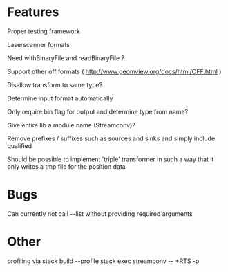 Features
========
Proper testing framework

Laserscanner formats

Need withBinaryFile and readBinaryFile ?

Support other off formats ( http://www.geomview.org/docs/html/OFF.html )

Disallow transform to same type?

Determine input format automatically

Only require bin flag for output and determine type from name?

Give entire lib a module name (Streamconv)?

Remove prefixes / suffixes such as sources and sinks and simply include qualified

Should be possible to implement 'triple' transformer in such a way that it only writes a tmp file for the position data



Bugs
====
Can currently not call --list without providing required arguments



Other
=====
profiling via
stack build --profile
stack exec streamconv -- +RTS -p